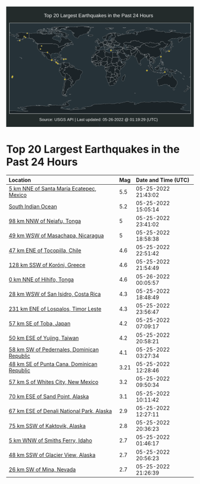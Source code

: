 ![Map](./map.png)

# Top 20 Largest Earthquakes in the Past 24 Hours

| Location | Mag | Date and Time (UTC) |
|:---|:---|:---|
| [5 km NNE of Santa María Ecatepec, Mexico](https://earthquake.usgs.gov/earthquakes/eventpage/us7000hcir) | 5.5 | 05-25-2022 21:43:02 |
| [South Indian Ocean](https://earthquake.usgs.gov/earthquakes/eventpage/us7000hcf5) | 5.2 | 05-25-2022 15:05:14 |
| [98 km NNW of Neiafu, Tonga](https://earthquake.usgs.gov/earthquakes/eventpage/us7000hcja) | 5 | 05-25-2022 23:41:02 |
| [49 km WSW of Masachapa, Nicaragua](https://earthquake.usgs.gov/earthquakes/eventpage/us7000hchh) | 5 | 05-25-2022 18:58:38 |
| [47 km ENE of Tocopilla, Chile](https://earthquake.usgs.gov/earthquakes/eventpage/us7000hcj1) | 4.6 | 05-25-2022 22:51:42 |
| [128 km SSW of Koróni, Greece](https://earthquake.usgs.gov/earthquakes/eventpage/us7000hcit) | 4.6 | 05-25-2022 21:54:49 |
| [0 km NNE of Hihifo, Tonga](https://earthquake.usgs.gov/earthquakes/eventpage/us7000hcjg) | 4.6 | 05-26-2022 00:05:57 |
| [28 km WSW of San Isidro, Costa Rica](https://earthquake.usgs.gov/earthquakes/eventpage/us7000hchg) | 4.3 | 05-25-2022 18:48:49 |
| [231 km ENE of Lospalos, Timor Leste](https://earthquake.usgs.gov/earthquakes/eventpage/us7000hcjf) | 4.3 | 05-25-2022 23:56:47 |
| [57 km SE of Toba, Japan](https://earthquake.usgs.gov/earthquakes/eventpage/us7000hcdb) | 4.2 | 05-25-2022 07:09:17 |
| [50 km ESE of Yujing, Taiwan](https://earthquake.usgs.gov/earthquakes/eventpage/us7000hcie) | 4.2 | 05-25-2022 20:58:21 |
| [58 km SW of Pedernales, Dominican Republic](https://earthquake.usgs.gov/earthquakes/eventpage/us7000hccf) | 4.1 | 05-25-2022 03:27:34 |
| [48 km SE of Punta Cana, Dominican Republic](https://earthquake.usgs.gov/earthquakes/eventpage/pr71350663) | 3.21 | 05-25-2022 12:28:46 |
| [57 km S of Whites City, New Mexico](https://earthquake.usgs.gov/earthquakes/eventpage/tx2022kdvy) | 3.2 | 05-25-2022 09:50:34 |
| [70 km ESE of Sand Point, Alaska](https://earthquake.usgs.gov/earthquakes/eventpage/us7000hce7) | 3.1 | 05-25-2022 10:11:42 |
| [67 km ESE of Denali National Park, Alaska](https://earthquake.usgs.gov/earthquakes/eventpage/ak0226o08c2o) | 2.9 | 05-25-2022 12:27:11 |
| [75 km SSW of Kaktovik, Alaska](https://earthquake.usgs.gov/earthquakes/eventpage/us7000hci6) | 2.8 | 05-25-2022 20:36:23 |
| [5 km WNW of Smiths Ferry, Idaho](https://earthquake.usgs.gov/earthquakes/eventpage/us7000hcbz) | 2.7 | 05-25-2022 01:46:17 |
| [48 km SSW of Glacier View, Alaska](https://earthquake.usgs.gov/earthquakes/eventpage/ak0226o561jt) | 2.7 | 05-25-2022 20:56:23 |
| [26 km SW of Mina, Nevada](https://earthquake.usgs.gov/earthquakes/eventpage/nn00839616) | 2.7 | 05-25-2022 21:26:39 |
